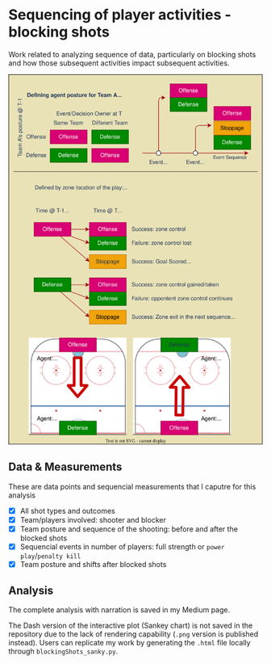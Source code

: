 # Sequencing of player activities - blocking shots
Work related to analyzing sequence of data, particularly on blocking shots and how those subsequent activities impact subsequent activities.

![Diagram](./diagram/diagram.svg)

## Data & Measurements
These are data points and sequencial measurements that I caputre for this analysis
- [x] All shot types and outcomes
- [x] Team/players involved: shooter and blocker
- [x] Team posture and sequence of the shooting: before and after the blocked shots
- [x] Sequencial events in number of players: full strength or `power play`/`penalty kill`
- [x] Team posture and shifts after blocked shots

## Analysis
The complete analysis with narration is saved in my Medium page.

The Dash version of the interactive plot (Sankey chart) is not saved in the repository due to the lack of rendering capability (`.png` version is published instead). Users can replicate my work by generating the `.html` file locally through `blockingShots_sanky.py`.